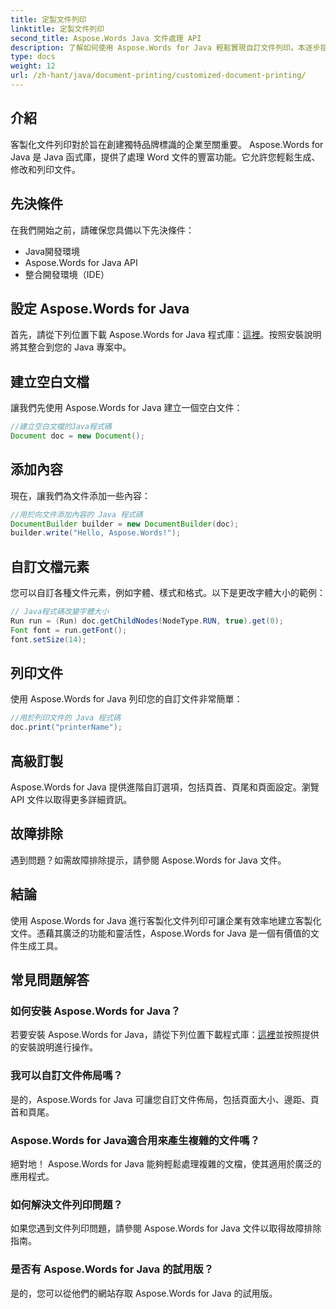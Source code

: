 ```yaml
---
title: 定製文件列印
linktitle: 定製文件列印
second_title: Aspose.Words Java 文件處理 API
description: 了解如何使用 Aspose.Words for Java 輕鬆實現自訂文件列印。本逐步指南涵蓋了從設定到進階自訂的所有內容。
type: docs
weight: 12
url: /zh-hant/java/document-printing/customized-document-printing/
---
```


## 介紹

客製化文件列印對於旨在創建獨特品牌標識的企業至關重要。 Aspose.Words for Java 是 Java 函式庫，提供了處理 Word 文件的豐富功能。它允許您輕鬆生成、修改和列印文件。

## 先決條件

在我們開始之前，請確保您具備以下先決條件：

- Java開發環境
- Aspose.Words for Java API
- 整合開發環境（IDE）

## 設定 Aspose.Words for Java

首先，請從下列位置下載 Aspose.Words for Java 程式庫：[這裡](https://releases.aspose.com/words/java/)。按照安裝說明將其整合到您的 Java 專案中。

## 建立空白文檔

讓我們先使用 Aspose.Words for Java 建立一個空白文件：

```java
//建立空白文檔的Java程式碼
Document doc = new Document();
```

## 添加內容

現在，讓我們為文件添加一些內容：

```java
//用於向文件添加內容的 Java 程式碼
DocumentBuilder builder = new DocumentBuilder(doc);
builder.write("Hello, Aspose.Words!");
```

## 自訂文檔元素

您可以自訂各種文件元素，例如字體、樣式和格式。以下是更改字體大小的範例：

```java
// Java程式碼改變字體大小
Run run = (Run) doc.getChildNodes(NodeType.RUN, true).get(0);
Font font = run.getFont();
font.setSize(14);
```

## 列印文件

使用 Aspose.Words for Java 列印您的自訂文件非常簡單：

```java
//用於列印文件的 Java 程式碼
doc.print("printerName");
```

## 高級訂製

Aspose.Words for Java 提供進階自訂選項，包括頁首、頁尾和頁面設定。瀏覽 API 文件以取得更多詳細資訊。

## 故障排除

遇到問題？如需故障排除提示，請參閱 Aspose.Words for Java 文件。

## 結論

使用 Aspose.Words for Java 進行客製化文件列印可讓企業有效率地建立客製化文件。憑藉其廣泛的功能和靈活性，Aspose.Words for Java 是一個有價值的文件生成工具。

## 常見問題解答

### 如何安裝 Aspose.Words for Java？

若要安裝 Aspose.Words for Java，請從下列位置下載程式庫：[這裡](https://releases.aspose.com/words/java/)並按照提供的安裝說明進行操作。

### 我可以自訂文件佈局嗎？

是的，Aspose.Words for Java 可讓您自訂文件佈局，包括頁面大小、邊距、頁首和頁尾。

### Aspose.Words for Java適合用來產生複雜的文件嗎？

絕對地！ Aspose.Words for Java 能夠輕鬆處理複雜的文檔，使其適用於廣泛的應用程式。

### 如何解決文件列印問題？

如果您遇到文件列印問題，請參閱 Aspose.Words for Java 文件以取得故障排除指南。

### 是否有 Aspose.Words for Java 的試用版？

是的，您可以從他們的網站存取 Aspose.Words for Java 的試用版。